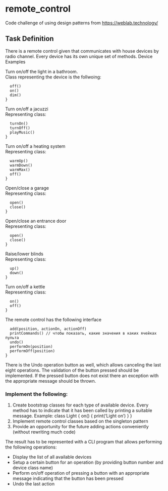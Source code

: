 # remote_control
Code challenge of using design patterns from https://weblab.technology/

## Task Definition

There is a remote control given that communicates with house devices by radio channel. Every device has its own unique set of methods.
Device Examples

Turn on/off the light in a bathroom.   
Class representing the device is the follwoing:
```class BathroomLight {
  off()
  on()
  dim()
}
```

Turn on/off a jacuzzi  
Representing class:
```class Jacuzzi {
  turnOn()
  turnOff()
  playMusic()
}
```

Turn on/off a heating system  
Representing class:
```class Heating {
  warmUp()
  warmDown()
  warmMax()
  off()
}
```

Open/close a garage  
Representing class:
```class Garage {
  open()
  close()
}
```

Open/close an entrance door  
Representing class:
```class Garage {
  open()
  close()
}
```

Raise/lower blinds  
Representing class:
```class jalousie {
  up()
  down()
}
```
Turn on/off a kettle  
Representing class:
```class Kettle {
  on()
  off()
}
```
The remote control has the following interface
```Control {
  add(position, actionOn, actionOff)
  printCommands() // чтобы показать, какие значения в каких ячейках пульта
  undo()
  performOn(position)
  performOff(position)
}
```
There is the Undo operation button as well, which allows canceling the last eight operations.
The validation of the button pressed should be implemented. If the pressed button does not exist there an exception with the appropriate message should be thrown.

### Implement the following:
1. Create bootstrap classes for each type of available device. Every method has to indicate that it has been called by printing a suitable message.
Example:
class Light {
  on() {
    print(‘Light on’)
  }
}
2. Implement remote control classes based on the singleton pattern
3. Provide an opportunity for the future adding actions conveniently (without rewriting much code)  

The result has to be represented with a CLI program that allows performing the following operations:
* Display the list of all available devices 
* Setup a certain button for an operation (by providing button number and device class name)
* Perform on/off operation of pressing a button with an appropriate message indicating that the button has been pressed
* Undo the last action
